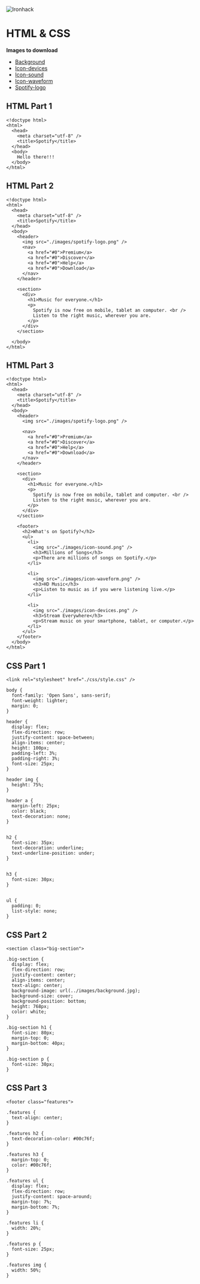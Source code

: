 ![Ironhack](https://s3-eu-west-1.amazonaws.com/ih-materials/uploads/upload_6e171edc323b4df30ae1f1cefe63c7e2.png)

HTML & CSS
====================================

**Images to download**

- [Background](https://github.com/Mi6u3l/Ironhack_Spotify/blob/master/images/background.jpg)
- [Icon-devices](https://github.com/Mi6u3l/Ironhack_Spotify/blob/master/images/icon-devices.png)
- [Icon-sound](https://github.com/Mi6u3l/Ironhack_Spotify/blob/master/images/icon-sound.png)
- [Icon-waveform](https://github.com/Mi6u3l/Ironhack_Spotify/blob/master/images/icon-waveform.png)
- [Spotify-logo](https://github.com/Mi6u3l/Ironhack_Spotify/blob/master/images/spotify-logo.png)



HTML Part 1
-----------------------------
```
<!doctype html>
<html>
  <head>
    <meta charset="utf-8" />
    <title>Spotify</title>
  </head>
  <body>
    Hello there!!!
  </body>
</html>
```


HTML Part 2
-----------------------------
```
<!doctype html>
<html>
  <head>
    <meta charset="utf-8" />
    <title>Spotify</title>
  </head>
  <body>
    <header>
      <img src="./images/spotify-logo.png" />
      <nav>
        <a href="#0">Premium</a>
        <a href="#0">Discover</a>
        <a href="#0">Help</a>
        <a href="#0">Download</a>
      </nav>
    </header>

    <section>
      <div>
        <h1>Music for everyone.</h1>
        <p>
          Spotify is now free on mobile, tablet an computer. <br />
          Listen to the right music, wherever you are.
        </p>
      </div>
    </section> 

  </body>
</html>
```


HTML Part 3
-----------------------------

```
<!doctype html>
<html>
  <head>
    <meta charset="utf-8" />
    <title>Spotify</title>
  </head>
  <body>
    <header>
      <img src="./images/spotify-logo.png" />

      <nav>
        <a href="#0">Premium</a>
        <a href="#0">Discover</a>
        <a href="#0">Help</a>
        <a href="#0">Download</a>
      </nav>
    </header>

    <section>
      <div>
        <h1>Music for everyone.</h1>
        <p>
          Spotify is now free on mobile, tablet and computer. <br />
          Listen to the right music, wherever you are.
        </p>
      </div>
    </section>

    <footer>
      <h2>What's on Spotify?</h2>
      <ul>
        <li>
          <img src="./images/icon-sound.png" />
          <h3>Millions of Songs</h3>
          <p>There are millions of songs on Spotify.</p>
        </li>

        <li>
          <img src="./images/icon-waveform.png" />
          <h3>HD Music</h3>
          <p>Listen to music as if you were listening live.</p>
        </li>

        <li>
          <img src="./images/icon-devices.png" />
          <h3>Stream Everywhere</h3>
          <p>Stream music on your smartphone, tablet, or computer.</p>
        </li>
      </ul>
    </footer>
  </body>
</html>
```

CSS Part 1
-----------------------------
```
<link rel="stylesheet" href="./css/style.css" />
```

```
body {
  font-family: 'Open Sans', sans-serif;
  font-weight: lighter;
  margin: 0;
}

header {
  display: flex;
  flex-direction: row;
  justify-content: space-between;
  align-items: center;
  height: 100px;
  padding-left: 3%;
  padding-right: 3%;
  font-size: 25px;
}

header img {
  height: 75%;
}

header a {
  margin-left: 25px;
  color: black;
  text-decoration: none;
}


h2 {
  font-size: 35px;
  text-decoration: underline;
  text-underline-position: under;
}


h3 {
  font-size: 30px;
}


ul {
  padding: 0;
  list-style: none;
}
```

  
CSS Part 2
-----------------------------
```
<section class="big-section">
```

```
.big-section {
  display: flex;
  flex-direction: row;
  justify-content: center;
  align-items: center;
  text-align: center;
  background-image: url(../images/background.jpg);
  background-size: cover;
  background-position: bottom;
  height: 768px;
  color: white;
}

.big-section h1 {
  font-size: 80px;
  margin-top: 0;
  margin-bottom: 40px;
}

.big-section p {
  font-size: 30px;
}
```


CSS Part 3
-----------------------------
```
<footer class="features">
```

```
.features {
  text-align: center;
}

.features h2 {
  text-decoration-color: #00c76f;
}

.features h3 {
  margin-top: 0;
  color: #00c76f;
}

.features ul {
  display: flex;
  flex-direction: row;
  justify-content: space-around;
  margin-top: 7%;
  margin-bottom: 7%;
}

.features li {
  width: 20%;
}

.features p {
  font-size: 25px;
}

.features img {
  width: 50%;
}

```
